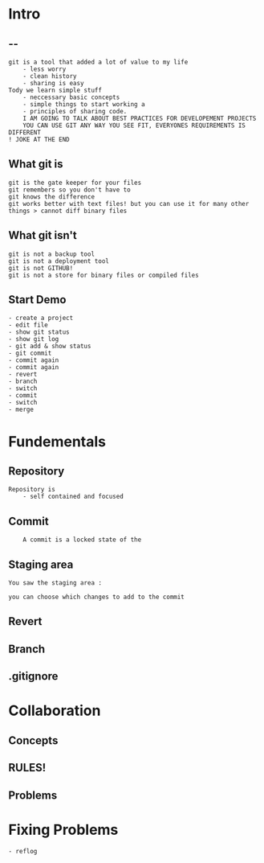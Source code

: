 # Intro
## --

    git is a tool that added a lot of value to my life
        - less worry
        - clean history
        - sharing is easy
    Tody we learn simple stuff
        - neccessary basic concepts
        - simple things to start working a
        - principles of sharing code.
        I AM GOING TO TALK ABOUT BEST PRACTICES FOR DEVELOPEMENT PROJECTS
        YOU CAN USE GIT ANY WAY YOU SEE FIT, EVERYONES REQUIREMENTS IS DIFFERENT
    ! JOKE AT THE END
## What git is
    git is the gate keeper for your files
    git remembers so you don't have to
    git knows the difference
    git works better with text files! but you can use it for many other things > cannot diff binary files


## What git isn't
    git is not a backup tool
    git is not a deployment tool
    git is not GITHUB!
    git is not a store for binary files or compiled files

## Start Demo
    - create a project
    - edit file
    - show git status
    - show git log
    - git add & show status
    - git commit
    - commit again
    - commit again
    - revert
    - branch
    - switch
    - commit
    - switch
    - merge

# Fundementals
## Repository

    Repository is
        - self contained and focused
## Commit
        A commit is a locked state of the 

## Staging area
    You saw the staging area :
    
    you can choose which changes to add to the commit

## Revert
## Branch
## .gitignore



# Collaboration
## Concepts
## RULES!
## Problems

# Fixing Problems
	- reflog




    



